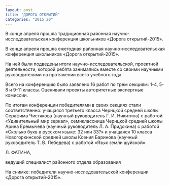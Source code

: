 ```yaml
---
layout: post
title: "ДОРОГА ОТКРЫТИЙ"
categories: "2015 20"
---
```


В конце апреля прошла традиционная районная научно-исследовательская конференция школьников «Дорога открытий-2015».

В конце апреля прошла ежегодная районная научно-исследовательская конференция школьников «Дорога открытий-2015».

На ней были подведены итоги научно-исследовательской, проектной деятельности, которой ребята занимались вместе со своими научными руководителями на протяжении всего учебного года.



Всего на конференцию было заявлено 16 работ по трем секциям: 1-4, 5-8 и 9-11 классы. Оценивали проекты авторитетные экспертные комиссии.



По итогам конференции победителями в своих секциях стали соответственно: учащаяся третьего класса Чернцкой средней школы Серафима Чистякова (научный руководитель Г. И. Никитина) с работой «Удивительный мир зеркал», семиклассница Чернцкой средней школы Арина Еремычева (научный руководитель Л. А. Придокина) с работой «Сколько букв в русском языке: 32 или 33?» и учащаяся 10 класса Новогоркинской средней школы Ксения Баринова (научный руководитель Т. В. Лебедева) с работой «Язык земли шуйской».



Л. ФАТИНА,

ведущий специалист районного отдела образования



На снимке: победители научно-исследовательской конференции «Дорога открытий-2015».


